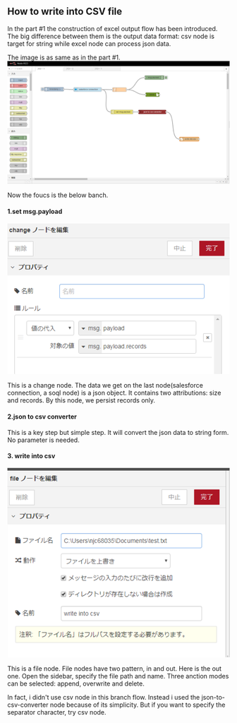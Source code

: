## How to write into CSV file 

In the part #1 the construction of excel output flow has been introduced. 
The big difference between them is the output data format: csv node is target for string while excel node can process json data.

The image is as same as in the part #1.
![Complete Image](/img/b6NDwE.png)

Now the foucs is the below banch.

#### 1.set msg.payload

![Complete Image](/img/7yMB63.png)

This is a change node. The data we get on the last node(salesforce connection, a soql node) is a json object. It contains two attributions: size and records. By this node, we persist records only.

#### 2.json to csv converter

This is a key step but simple step. It will convert the json data to string form. No parameter is needed. 

#### 3. write into csv

![Complete Image](/img/2dfAMQ.png)

This is a file node. File nodes have two pattern, in and out. Here is the out one. Open the sidebar, specify the file path and name. Three anction modes can be selected: append, overwrite and delete.

In fact, i didn't use csv node in this branch flow. Instead i used the json-to-csv-converter node because of its simplicity.
But if you want to specify the separator character, try csv node.

